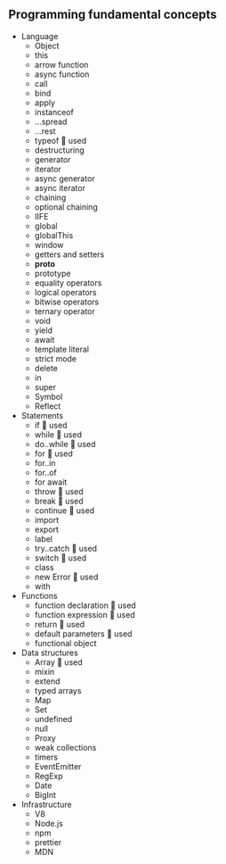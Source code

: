 ## Programming fundamental concepts

- Language
  - Object 
  - this
  - arrow function
  - async function
  - call
  - bind
  - apply
  - instanceof
  - ...spread
  - ...rest
  - typeof 🙋 used
  - destructuring
  - generator
  - iterator
  - async generator
  - async iterator
  - chaining
  - optional chaining
  - IIFE
  - global
  - globalThis
  - window
  - getters and setters
  - __proto__
  - prototype
  - equality operators
  - logical operators
  - bitwise operators
  - ternary operator
  - void
  - yield
  - await
  - template literal
  - strict mode
  - delete
  - in
  - super
  - Symbol
  - Reflect
- Statements
  - if 🙋 used
  - while 🙋 used
  - do..while 🙋 used 
  - for 🙋 used
  - for..in
  - for..of
  - for await
  - throw 🙋 used
  - break 🙋 used
  - continue 🙋 used
  - import
  - export
  - label 
  - try..catch 🙋 used
  - switch 🙋 used
  - class
  - new Error 🙋 used
  - with
- Functions
  - function declaration 🙋 used
  - function expression 🙋 used
  - return 🙋 used
  - default parameters 🙋 used
  - functional object
- Data structures
  - Array 🙋 used
  - mixin
  - extend
  - typed arrays 
  - Map
  - Set
  - undefined
  - null
  - Proxy
  - weak collections
  - timers
  - EventEmitter
  - RegExp
  - Date
  - BigInt
- Infrastructure
  - V8
  - Node.js
  - npm
  - prettier
  - MDN
